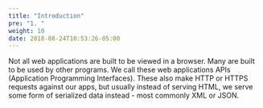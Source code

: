 ```yaml
---
title: "Introduction"
pre: "1. "
weight: 10
date: 2018-08-24T10:53:26-05:00
---
```


Not all web applications are built to be viewed in a browser.  Many are built to be used by other programs.  We call these web applications APIs (Application Programming Interfaces).  These also make HTTP or HTTPS requests against our apps, but usually instead of serving HTML, we serve some form of serialized data instead - most commonly XML or JSON.
